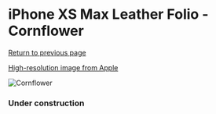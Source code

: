 # iPhone XS Max Leather Folio - Cornflower

[Return to previous page](/iphone_x)

[High-resolution image from Apple](https://store.storeimages.cdn-apple.com/8756/as-images.apple.com/is/MVFT2?wid=4500&hei=4500&fmt=png)

<div style="width: 384px"><img src="/everypreview/MVFT2.png" alt="Cornflower"></div>

### Under construction
